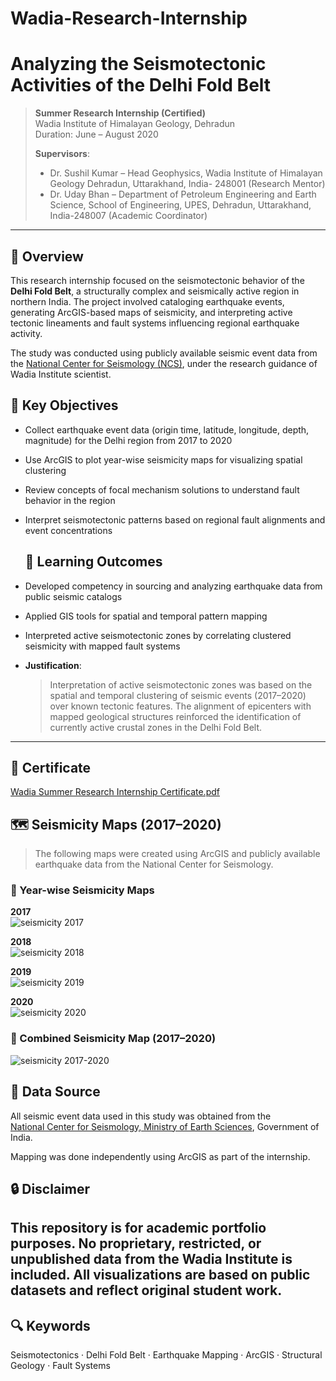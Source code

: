 # Wadia-Research-Internship
# Analyzing the Seismotectonic Activities of the Delhi Fold Belt
> **Summer Research Internship (Certified)**  
> Wadia Institute of Himalayan Geology, Dehradun  
> Duration: June – August 2020  
>  
> **Supervisors**:  
> - Dr. Sushil Kumar – Head Geophysics, Wadia Institute of Himalayan Geology Dehradun, Uttarakhand, India- 248001 (Research Mentor)  
> - Dr. Uday Bhan – Department of Petroleum Engineering and Earth Science, School of Engineering, UPES, Dehradun, Uttarakhand, India-248007 (Academic Coordinator)
---

## 📘 Overview

This research internship focused on the seismotectonic behavior of the **Delhi Fold Belt**, a structurally complex and seismically active region in northern India. The project involved cataloging earthquake events, generating ArcGIS-based maps of seismicity, and interpreting active tectonic lineaments and fault systems influencing regional earthquake activity.

The study was conducted using publicly available seismic event data from the [National Center for Seismology (NCS)](https://seismo.gov.in), under the research guidance of Wadia Institute scientist.

## 🎯 Key Objectives

- Collect earthquake event data (origin time, latitude, longitude, depth, magnitude) for the Delhi region from 2017 to 2020  
- Use ArcGIS to plot year-wise seismicity maps for visualizing spatial clustering  
- Review concepts of focal mechanism solutions to understand fault behavior in the region  
- Interpret seismotectonic patterns based on regional fault alignments and event concentrations

  ## 🧠 Learning Outcomes

- Developed competency in sourcing and analyzing earthquake data from public seismic catalogs  
- Applied GIS tools for spatial and temporal pattern mapping  
- Interpreted active seismotectonic zones by correlating clustered seismicity with mapped fault systems  
- **Justification**:  
  > Interpretation of active seismotectonic zones was based on the spatial and temporal clustering of seismic events (2017–2020) over known tectonic features. The alignment of epicenters with mapped geological structures reinforced the identification of currently active crustal zones in the Delhi Fold Belt.

---
## 📄 Certificate
[Wadia Summer Research Internship Certificate.pdf](https://github.com/user-attachments/files/20774198/Wadia.Summer.Research.Internship.Certificate.pdf)

## 🗺️ Seismicity Maps (2017–2020)

> The following maps were created using ArcGIS and publicly available earthquake data from the National Center for Seismology.

### 🔹 Year-wise Seismicity Maps

**2017**  
![seismicity 2017](https://github.com/user-attachments/assets/776a2400-ee58-4a99-8b6f-192e988a61b4)

**2018**  
![seismicity 2018](https://github.com/user-attachments/assets/05e93e68-3711-4dd5-a00b-1dff7d72abff)

**2019**  
![seismicity 2019](https://github.com/user-attachments/assets/3b957ab7-606a-4f50-9e1d-80ed5781d747)

**2020**  
![seismicity 2020](https://github.com/user-attachments/assets/29aa7e22-748c-4714-9c23-a3f5b53c977e)

### 🔹 Combined Seismicity Map (2017–2020)
![seismicity 2017-2020](https://github.com/user-attachments/assets/6ee63a14-4aea-4667-ac60-6424288ae113)


## 📌 Data Source

All seismic event data used in this study was obtained from the  
[National Center for Seismology, Ministry of Earth Sciences](https://seismo.gov.in), Government of India.

Mapping was done independently using ArcGIS as part of the internship.

## 🔒 Disclaimer

This repository is for academic portfolio purposes. No proprietary, restricted, or unpublished data from the Wadia Institute is included. All visualizations are based on public datasets and reflect original student work.
---

## 🔍 Keywords

Seismotectonics · Delhi Fold Belt · Earthquake Mapping · ArcGIS · Structural Geology · Fault Systems
